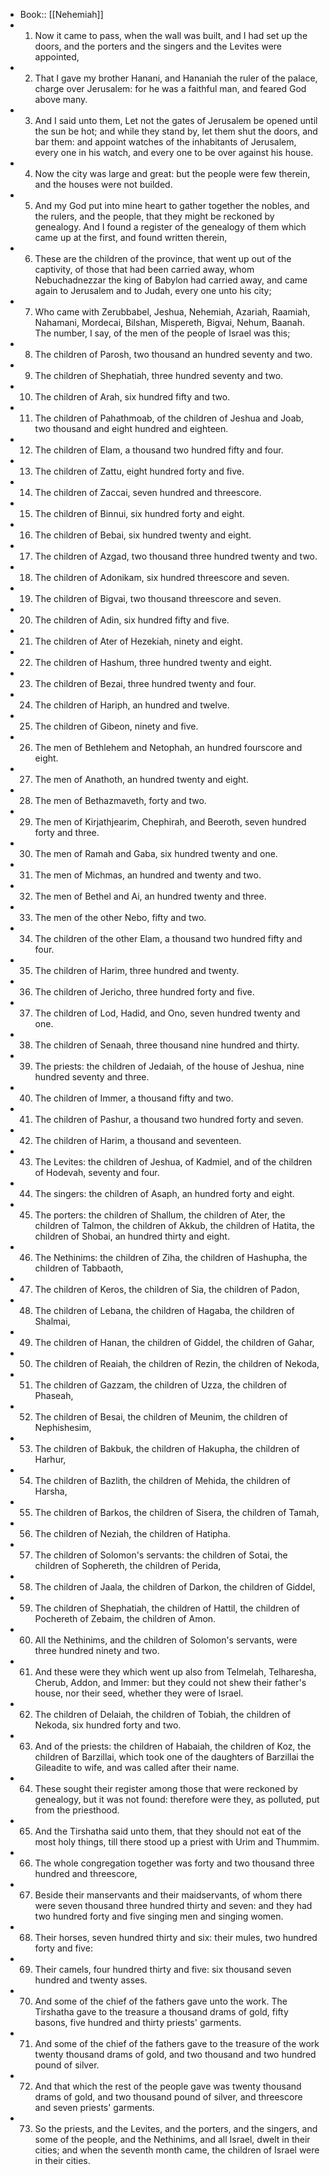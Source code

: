 - Book:: [[Nehemiah]]
- 1. Now it came to pass, when the wall was built, and I had set up the doors, and the porters and the singers and the Levites were appointed,
- 2. That I gave my brother Hanani, and Hananiah the ruler of the palace, charge over Jerusalem: for he was a faithful man, and feared God above many.
- 3. And I said unto them, Let not the gates of Jerusalem be opened until the sun be hot; and while they stand by, let them shut the doors, and bar them: and appoint watches of the inhabitants of Jerusalem, every one in his watch, and every one to be over against his house.
- 4. Now the city was large and great: but the people were few therein, and the houses were not builded.
- 5. And my God put into mine heart to gather together the nobles, and the rulers, and the people, that they might be reckoned by genealogy. And I found a register of the genealogy of them which came up at the first, and found written therein,
- 6. These are the children of the province, that went up out of the captivity, of those that had been carried away, whom Nebuchadnezzar the king of Babylon had carried away, and came again to Jerusalem and to Judah, every one unto his city;
- 7. Who came with Zerubbabel, Jeshua, Nehemiah, Azariah, Raamiah, Nahamani, Mordecai, Bilshan, Mispereth, Bigvai, Nehum, Baanah. The number, I say, of the men of the people of Israel was this;
- 8. The children of Parosh, two thousand an hundred seventy and two.
- 9. The children of Shephatiah, three hundred seventy and two.
- 10. The children of Arah, six hundred fifty and two.
- 11. The children of Pahathmoab, of the children of Jeshua and Joab, two thousand and eight hundred and eighteen.
- 12. The children of Elam, a thousand two hundred fifty and four.
- 13. The children of Zattu, eight hundred forty and five.
- 14. The children of Zaccai, seven hundred and threescore.
- 15. The children of Binnui, six hundred forty and eight.
- 16. The children of Bebai, six hundred twenty and eight.
- 17. The children of Azgad, two thousand three hundred twenty and two.
- 18. The children of Adonikam, six hundred threescore and seven.
- 19. The children of Bigvai, two thousand threescore and seven.
- 20. The children of Adin, six hundred fifty and five.
- 21. The children of Ater of Hezekiah, ninety and eight.
- 22. The children of Hashum, three hundred twenty and eight.
- 23. The children of Bezai, three hundred twenty and four.
- 24. The children of Hariph, an hundred and twelve.
- 25. The children of Gibeon, ninety and five.
- 26. The men of Bethlehem and Netophah, an hundred fourscore and eight.
- 27. The men of Anathoth, an hundred twenty and eight.
- 28. The men of Bethazmaveth, forty and two.
- 29. The men of Kirjathjearim, Chephirah, and Beeroth, seven hundred forty and three.
- 30. The men of Ramah and Gaba, six hundred twenty and one.
- 31. The men of Michmas, an hundred and twenty and two.
- 32. The men of Bethel and Ai, an hundred twenty and three.
- 33. The men of the other Nebo, fifty and two.
- 34. The children of the other Elam, a thousand two hundred fifty and four.
- 35. The children of Harim, three hundred and twenty.
- 36. The children of Jericho, three hundred forty and five.
- 37. The children of Lod, Hadid, and Ono, seven hundred twenty and one.
- 38. The children of Senaah, three thousand nine hundred and thirty.
- 39. The priests: the children of Jedaiah, of the house of Jeshua, nine hundred seventy and three.
- 40. The children of Immer, a thousand fifty and two.
- 41. The children of Pashur, a thousand two hundred forty and seven.
- 42. The children of Harim, a thousand and seventeen.
- 43. The Levites: the children of Jeshua, of Kadmiel, and of the children of Hodevah, seventy and four.
- 44. The singers: the children of Asaph, an hundred forty and eight.
- 45. The porters: the children of Shallum, the children of Ater, the children of Talmon, the children of Akkub, the children of Hatita, the children of Shobai, an hundred thirty and eight.
- 46. The Nethinims: the children of Ziha, the children of Hashupha, the children of Tabbaoth,
- 47. The children of Keros, the children of Sia, the children of Padon,
- 48. The children of Lebana, the children of Hagaba, the children of Shalmai,
- 49. The children of Hanan, the children of Giddel, the children of Gahar,
- 50. The children of Reaiah, the children of Rezin, the children of Nekoda,
- 51. The children of Gazzam, the children of Uzza, the children of Phaseah,
- 52. The children of Besai, the children of Meunim, the children of Nephishesim,
- 53. The children of Bakbuk, the children of Hakupha, the children of Harhur,
- 54. The children of Bazlith, the children of Mehida, the children of Harsha,
- 55. The children of Barkos, the children of Sisera, the children of Tamah,
- 56. The children of Neziah, the children of Hatipha.
- 57. The children of Solomon's servants: the children of Sotai, the children of Sophereth, the children of Perida,
- 58. The children of Jaala, the children of Darkon, the children of Giddel,
- 59. The children of Shephatiah, the children of Hattil, the children of Pochereth of Zebaim, the children of Amon.
- 60. All the Nethinims, and the children of Solomon's servants, were three hundred ninety and two.
- 61. And these were they which went up also from Telmelah, Telharesha, Cherub, Addon, and Immer: but they could not shew their father's house, nor their seed, whether they were of Israel.
- 62. The children of Delaiah, the children of Tobiah, the children of Nekoda, six hundred forty and two.
- 63. And of the priests: the children of Habaiah, the children of Koz, the children of Barzillai, which took one of the daughters of Barzillai the Gileadite to wife, and was called after their name.
- 64. These sought their register among those that were reckoned by genealogy, but it was not found: therefore were they, as polluted, put from the priesthood.
- 65. And the Tirshatha said unto them, that they should not eat of the most holy things, till there stood up a priest with Urim and Thummim.
- 66. The whole congregation together was forty and two thousand three hundred and threescore,
- 67. Beside their manservants and their maidservants, of whom there were seven thousand three hundred thirty and seven: and they had two hundred forty and five singing men and singing women.
- 68. Their horses, seven hundred thirty and six: their mules, two hundred forty and five:
- 69. Their camels, four hundred thirty and five: six thousand seven hundred and twenty asses.
- 70. And some of the chief of the fathers gave unto the work. The Tirshatha gave to the treasure a thousand drams of gold, fifty basons, five hundred and thirty priests' garments.
- 71. And some of the chief of the fathers gave to the treasure of the work twenty thousand drams of gold, and two thousand and two hundred pound of silver.
- 72. And that which the rest of the people gave was twenty thousand drams of gold, and two thousand pound of silver, and threescore and seven priests' garments.
- 73. So the priests, and the Levites, and the porters, and the singers, and some of the people, and the Nethinims, and all Israel, dwelt in their cities; and when the seventh month came, the children of Israel were in their cities.
